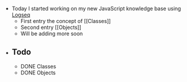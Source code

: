 - Today I started working on my new JavaScript knowledge base using [Logseq](https://logseq.com/)
	- First entry the concept of [[Classes]]
	- Second entry [[Objects]]
	- Will be adding more soon
- ## Todo
	- DONE Classes
	- DONE Objects